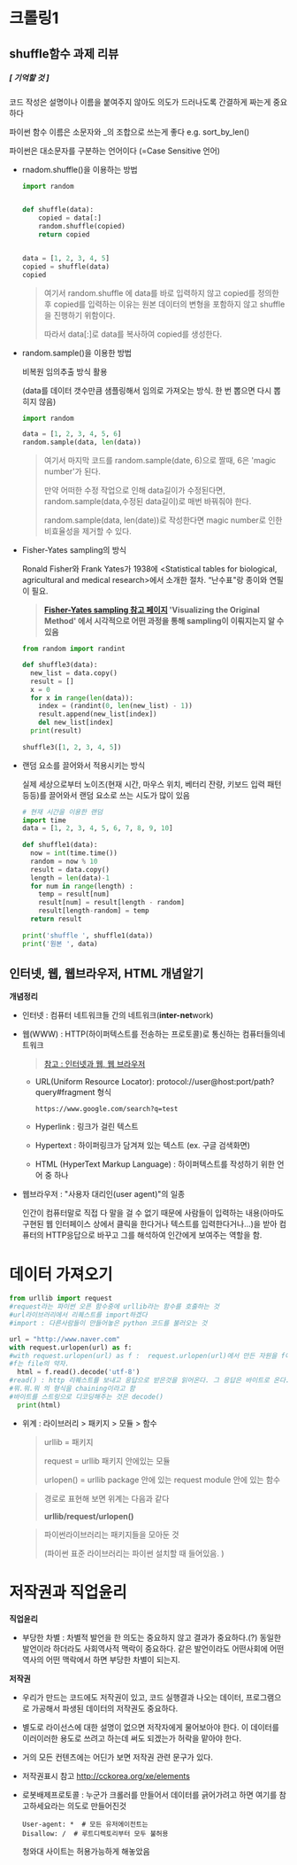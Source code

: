# 크롤링1

## shuffle함수 과제 리뷰

##### [ 기억할 것 ] 

코드 작성은 설명이나 이름을 붙여주지 않아도 의도가 드러나도록 간결하게 짜는게 중요하다 

파이썬 함수 이름은 소문자와 _의 조합으로 쓰는게 좋다 e.g. sort_by_len()

파이썬은 대소문자를 구분하는 언어이다 (=Case Sensitive 언어)



+ rnadom.shuffle()을 이용하는 방법

  ```python
  import random
  
  
  def shuffle(data):
      copied = data[:]
      random.shuffle(copied)
      return copied
  
  
  data = [1, 2, 3, 4, 5]
  copied = shuffle(data)
  copied
  ```

  >여기서 random.shuffle 에 data를 바로 입력하지 않고 copied를 정의한 후 copied를 입력하는 이유는 원본 데이터의 변형을 포함하지 않고 shuffle을 진행하기 위함이다. 
  >
  >따라서 data[:]로 data를 복사하여 copied를 생성한다. 

  

+ random.sample()을 이용한 방법

  비복원 임의추출 방식 활용

  (data를 데이터 갯수만큼 샘플링해서 임의로 가져오는 방식. 한 번 뽑으면 다시 뽑히지 않음)

  ```python
  import random
  
  data = [1, 2, 3, 4, 5, 6]
  random.sample(data, len(data))
  ```

  > 여기서 마지막 코드를 random.sample(date, 6)으로 짤때, 6은 'magic number'가 된다.
  >
  > 만약 어떠한 수정 작업으로 인해 data길이가 수정된다면, random.sample(data,수정된 data길이)로 매번 바꿔줘야 한다. 
  >
  > random.sample(data, len(date))로 작성한다면 magic number로 인한 비효율성을 제거할 수 있다.  

  

+ Fisher-Yates sampling의 방식

  Ronald Fisher와 Frank Yates가 1938에 <Statistical tables for biological, agricultural and medical research>에서 소개한 절차. “난수표"랑 종이와 연필이 필요.
  >
  > **[Fisher-Yates sampling 참고 페이지](https://exceptionnotfound.net/understanding-the-fisher-yates-card-shuffling-algorithm/) 'Visualizing the Original Method' 에서 시각적으로 어떤 과정을 통해  sampling이 이뤄지는지 알 수 있음**

  ```python
  from random import randint
  
  def shuffle3(data):
    new_list = data.copy()
    result = []
    x = 0
    for x in range(len(data)):
      index = (randint(0, len(new_list) - 1))
      result.append(new_list[index])
      del new_list[index]
    print(result)
    
  shuffle3([1, 2, 3, 4, 5])
  ```

  

+ 랜덤 요소를 끌어와서 적용시키는 방식

  실제 세상으로부터 노이즈(현재 시간, 마우스 위치, 베터리 잔량, 키보드 입력 패턴 등등)를 끌어와서 랜덤 요소로 쓰는 시도가 많이 있음

  ```python
  # 현재 시간을 이용한 랜덤
  import time
  data = [1, 2, 3, 4, 5, 6, 7, 8, 9, 10]
   
  def shuffle1(data):
    now = int(time.time())
    random = now % 10
    result = data.copy()
    length = len(data)-1
    for num in range(length) :
      temp = result[num]
      result[num] = result[length - random]
      result[length-random] = temp
    return result
    
  print('shuffle ', shuffle1(data))
  print('원본 ', data)
  ```

  

## 인터넷, 웹, 웹브라우저, HTML 개념알기

**개념정리**

+ 인터넷 : 컴퓨터 네트워크들 간의 네트워크(**inter-net**work)

+ 웹(WWW) : HTTP(하이퍼텍스트를 전송하는 프로토콜)로 통신하는 컴퓨터들의네트워크 

  > [참고 : 인터넷과 웹, 웹 브라우저](https://www.youtube.com/watch?v=J8hzJxb0rpc)

  + URL(Uniform Resource Locator): protocol://user@host:port/path?query#fragment 형식 

    ```http
    https://www.google.com/search?q=test
    ```

  + Hyperlink : 링크가 걸린 텍스트

  + Hypertext : 하이퍼링크가 담겨져 있는 텍스트 (ex. 구글 검색화면) 

  + HTML (HyperText Markup Language) : 하이퍼텍스트를 작성하기 위한 언어 중 하나 

+ 웹브라우저 : "사용자 대리인(user agent)"의 일종

  인간이 컴퓨터말로 직접 다 말을 걸 수 없기 때문에 사람들이 입력하는 내용(아마도 구현된 웹 인터페이스 상에서 클릭을 한다거나 텍스트를 입력한다거나...)을 받아 컴퓨터의 HTTP응답으로 바꾸고 그를 해석하여 인간에게 보여주는 역할을 함.



# 데이터 가져오기

```python
from urllib import request 
#request라는 파이썬 오픈 함수중에 urllib라는 함수를 호출하는 것
#url라이브러리에서 리퀘스트를 import하겠다
#import : 다른사람들이 만들어놓은 python 코드를 불러오는 것

url = "http://www.naver.com"
with request.urlopen(url) as f:
#with request.urlopen(url) as f :  request.urlopen(url)에서 만든 자원을 f에 할당하고 다 쓴 다음에는 자원을 해제하기 위해 쓰인다.
#f는 file의 약자.
  html = f.read().decode('utf-8')
#read() : http 리퀘스트를 보내고 응답으로 받은것을 읽어온다. 그 응답은 바이트로 온다.
#뭐.뭐.뭐 의 형식을 chaining이라고 함 
#바이트를 스트링으로 디코딩해주는 것은 decode()
  print(html)
```

+ 위계 : 라이브러리 > 패키지 >  모듈 > 함수

  >  urllib = 패키지
  >
  > request = urllib 패키지 안에있는 모듈
  >
  > urlopen() = urllib package 안에 있는 request module 안에 있는 함수

  > 경로로 표현해 보면 위계는 다음과 같다 
  >
  >  **urllib/request/urlopen()** 

  > 파이썬라이브러리는 패키지들을 모아둔 것 
  >
  > (파이썬 표준 라이브러리는 파이썬 설치할 때 들어있음. )

  

# 저작권과 직업윤리 

**직업윤리**

- 부당한 차별 : 차별적 발언을 한 의도는 중요하지 않고 결과가 중요하다.(?) 동일한 발언이라 하더라도 사회역사적 맥락이 중요하다. 같은 발언이라도 어떤사회에 어떤역사의 어떤 맥락에서 하면 부당한 차별이 되는지.

**저작권**

- 우리가 만드는 코드에도 저작권이 있고, 코드 실행결과 나오는 데이터, 프로그램으로 가공해서 파생된 데이터의 저작권도 중요하다.

- 별도로 라이선스에 대한 설명이 없으면 저작자에게 물어보아야 한다. 이 데이터를 이러이러한 용도로 쓰려고 하는데 써도 되겠는가 허락을 맡아야 한다.

- 거의 모든 컨텐츠에는 어딘가 보면 저작권 관련 문구가 있다.

- 저작권표시 참고 <http://cckorea.org/xe/elements>

- 로봇배제프로토콜  : 누군가 크롤러를 만들어서 데이터를 긁어가려고 하면 여기를 참고하세요라는 의도로 만들어진것

  ```
  User-agent: *  # 모든 유저에이전트는
  Disallow: /  # 루트디렉토리부터 모두 불허용
  ```

  청와대 사이트는 허용가능하게 해놓았음



